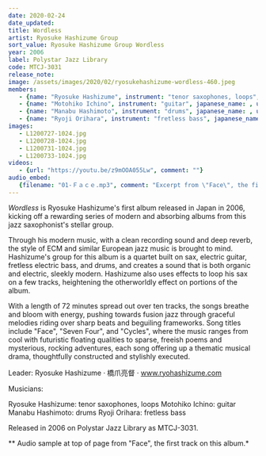 ```yaml
---
date: 2020-02-24
date_updated: 
title: Wordless
artist: Ryosuke Hashizume Group
sort_value: Ryosuke Hashizume Group Wordless
year: 2006
label: Polystar Jazz Library
code: MTCJ-3031
release_note: 
image: /assets/images/2020/02/ryosukehashizume-wordless-460.jpeg
members:
   - {name: "Ryosuke Hashizume", instrument: "tenor saxophones, loops", japanese_name: , url: ""}
   - {name: "Motohiko Ichino", instrument: "guitar", japanese_name: , url: ""}
   - {name: "Manabu Hashimoto", instrument: "drums", japanese_name: , url: ""}
   - {name: "Ryoji Orihara", instrument: "fretless bass", japanese_name: , url: ""}
images: 
   - L1200727-1024.jpg
   - L1200728-1024.jpg
   - L1200731-1024.jpg
   - L1200733-1024.jpg
videos: 
   - {url: "https://youtu.be/z9mOOA055Lw", comment: ""}
audio_embed:
   {filename: "01-Ｆａｃｅ.mp3", comment: "Excerpt from \"Face\", the first track on this album:"}
---
```


*Wordless* is Ryosuke Hashizume's first album released in Japan in 2006, kicking off a rewarding series of modern and absorbing albums from this jazz saxophonist's stellar group.

Through his modern music, with a clean recording sound and deep reverb, the style of ECM and similar European jazz music is brought to mind. Hashizume's group for this album is a quartet built on sax, electric guitar, fretless electric bass, and drums, and creates a sound that is both organic and electric, sleekly modern. Hashizume also uses effects to loop his sax on a few tracks, heightening the otherworldly effect on portions of the album.

With a length of 72 minutes spread out over ten tracks, the songs breathe and bloom with energy, pushing towards fusion jazz through graceful melodies riding over sharp beats and beguiling frameworks. Song titles include "Face", "Seven Four", and "Cycles", where the music ranges from cool with futuristic floating qualities to sparse, freeish poems and mysterious, rocking adventures, each song offering up a thematic musical drama, thoughtfully constructed and stylishly executed.

Leader: Ryosuke Hashizume · 橋爪亮督 · www.ryohashizume.com

Musicians:

Ryosuke Hashizume: tenor saxophones, loops
Motohiko Ichino: guitar
Manabu Hashimoto: drums
Ryoji Orihara: fretless bass

Released in 2006 on Polystar Jazz Library as MTCJ-3031.


** Audio sample at top of page from "Face", the first track on this album.*
